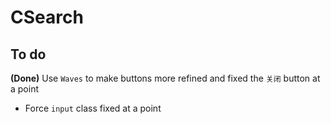 # CSearch
## To do
**(Done)** Use `Waves` to make buttons more refined and fixed the `关闭` button at a point
- Force `input` class fixed at a point
